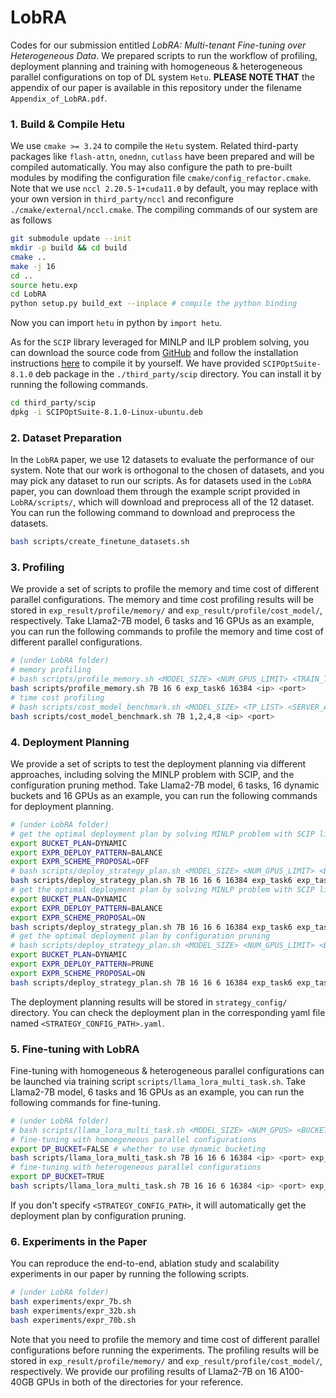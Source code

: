 # LobRA

Codes for our submission entitled *LobRA: Multi-tenant Fine-tuning over Heterogeneous Data*. We prepared scripts to run the workflow of profiling, deployment planning and training with homogeneous & heterogeneous parallel configurations on top of DL system `Hetu`. **PLEASE NOTE THAT** the appendix of our paper is available in this repository under the filename `Appendix_of_LobRA.pdf`.

### 1. Build & Compile Hetu

We use `cmake >= 3.24` to compile the `Hetu` system. Related third-party packages like `flash-attn`, `onednn`, `cutlass` have been prepared and will be compiled automatically. You may also configure the path to pre-built modules by modifing the configuration file `cmake/config_refactor.cmake`. Note that we use `nccl 2.20.5-1+cuda11.0` by default, you may replace with your own version in `third_party/nccl` and reconfigure `./cmake/external/nccl.cmake`. The compiling commands of our system are as follows

~~~bash
git submodule update --init
mkdir -p build && cd build
cmake ..
make -j 16
cd ..
source hetu.exp
cd LobRA
python setup.py build_ext --inplace # compile the python binding
~~~

Now you can import `hetu` in python by `import hetu`.

As for the `SCIP` library leveraged for MINLP and ILP problem solving, you can download the source code from [GitHub](https://github.com/scipopt/scip) and follow the installation instructions [here](https://github.com/scipopt/scip/blob/master/INSTALL.md) to compile it by yourself. We have provided `SCIPOptSuite-8.1.0` deb package in the `./third_party/scip` directory. You can install it by running the following commands.

~~~bash
cd third_party/scip
dpkg -i SCIPOptSuite-8.1.0-Linux-ubuntu.deb
~~~

### 2. Dataset Preparation

In the `LobRA` paper, we use 12 datasets to evaluate the performance of our system. Note that our work is orthogonal to the chosen of datasets, and you may pick any dataset to run our scripts. As for datasets used in the `LobRA` paper, you can download them through the example script provided in `LobRA/scripts/`, which will download and preprocess all of the 12 dataset. You can run the following command to download and preprocess the datasets.

~~~bash
bash scripts/create_finetune_datasets.sh
~~~

### 3. Profiling

We provide a set of scripts to profile the memory and time cost of different parallel configurations. The memory and time cost profiling results will be stored in `exp_result/profile/memory/` and `exp_result/profile/cost_model/`, respectively. Take Llama2-7B model, 6 tasks and 16 GPUs as an example, you can run the following commands to profile the memory and time cost of different parallel configurations.

~~~bash
# (under LobRA folder)
# memory profiling
# bash scripts/profile_memory.sh <MODEL_SIZE> <NUM_GPUS_LIMIT> <TRAIN_TASK_NUM> <TRAINER_CONFIG_PATH> <MAX_SEQ_LENGTH> <SERVER_ADDR> <SERVER_PORT> [HOST_FILE] [ENV_FILE]
bash scripts/profile_memory.sh 7B 16 6 exp_task6 16384 <ip> <port>
# time cost profiling
# bash scripts/cost_model_benchmark.sh <MODEL_SIZE> <TP_LIST> <SERVER_ADDR> <SERVER_PORT> [HOST_FILE] [ENV_FILE] (<TP_LIST> refer to TP degrees to be profiled)
bash scripts/cost_model_benchmark.sh 7B 1,2,4,8 <ip> <port>
~~~


### 4. Deployment Planning

We provide a set of scripts to test the deployment planning via different approaches, including solving the MINLP problem with SCIP, and the configuration pruning method. Take Llama2-7B model, 6 tasks, 16 dynamic buckets and 16 GPUs as an example, you can run the following commands for deployment planning.

~~~bash
# (under LobRA folder)
# get the optimal deployment plan by solving MINLP problem with SCIP library without configuration proposal
export BUCKET_PLAN=DYNAMIC
export EXPR_DEPLOY_PATTERN=BALANCE
export EXPR_SCHEME_PROPOSAL=OFF
# bash scripts/deploy_strategy_plan.sh <MODEL_SIZE> <NUM_GPUS_LIMIT> <BUCKET_NUM> <TRAIN_TASK_NUM> <MAX_SEQ_LENGTH> <TRAINER_CONFIG_PATH> <STRATEGY_CONFIG_PATH>
bash scripts/deploy_strategy_plan.sh 7B 16 16 6 16384 exp_task6 exp_task6_balance_no_proposal
# get the optimal deployment plan by solving MINLP problem with SCIP library with configuration proposal
export BUCKET_PLAN=DYNAMIC
export EXPR_DEPLOY_PATTERN=BALANCE
export EXPR_SCHEME_PROPOSAL=ON
bash scripts/deploy_strategy_plan.sh 7B 16 16 6 16384 exp_task6 exp_task6_balance_proposal
# get the optimal deployment plan by configuration pruning
# bash scripts/deploy_strategy_plan.sh <MODEL_SIZE> <NUM_GPUS_LIMIT> <BUCKET_NUM> <TRAIN_TASK_NUM> <MAX_SEQ_LENGTH> <TRAINER_CONFIG_PATH> <STRATEGY_CONFIG_PATH>
export BUCKET_PLAN=DYNAMIC
export EXPR_DEPLOY_PATTERN=PRUNE
export EXPR_SCHEME_PROPOSAL=ON
bash scripts/deploy_strategy_plan.sh 7B 16 16 6 16384 exp_task6 exp_task6_prune
~~~

The deployment planning results will be stored in `strategy_config/` directory. You can check the deployment plan in the corresponding yaml file named `<STRATEGY_CONFIG_PATH>.yaml`.

### 5. Fine-tuning with LobRA

Fine-tuning with homogeneous & heterogeneous parallel configurations can be launched via training script `scripts/llama_lora_multi_task.sh`. Take Llama2-7B model, 6 tasks and 16 GPUs as an example, you can run the following commands for fine-tuning.

~~~bash
# (under LobRA folder)
# bash scripts/llama_lora_multi_task.sh <MODEL_SIZE> <NUM_GPUS> <BUCKET_NUM> <TRAIN_TASK_NUM> <MAX_SEQ_LENGTH> <SERVER_ADDR> <SERVER_PORT> <TRAINER_CONFIG_PATH> <STRATEGY_CONFIG_PATH> [HOST_FILE] [ENV_FILE]
# fine-tuning with homoegeneous parallel configurations
export DP_BUCKET=FALSE # whether to use dynamic bucketing
bash scripts/llama_lora_multi_task.sh 7B 16 16 6 16384 <ip> <port> exp_task6 [7B_homo_fuse]
# fine-tuning with heterogeneous parallel configurations
export DP_BUCKET=TRUE
bash scripts/llama_lora_multi_task.sh 7B 16 16 6 16384 <ip> <port> exp_task6 [7B_hetero_fuse]
~~~

If you don't specify `<STRATEGY_CONFIG_PATH>`, it will automatically get the deployment plan by configuration pruning.

### 6. Experiments in the Paper

You can reproduce the end-to-end, ablation study and scalability experiments in our paper by running the following scripts.

~~~bash
# (under LobRA folder)
bash experiments/expr_7b.sh
bash experiments/expr_32b.sh
bash experiments/expr_70b.sh
~~~

Note that you need to profile the memory and time cost of different parallel configurations before running the experiments. The profiling results will be stored in `exp_result/profile/memory/` and `exp_result/profile/cost_model/`, respectively. We provide our profiling results of Llama2-7B on 16 A100-40GB GPUs in both of the directories for your reference.